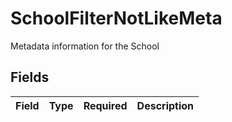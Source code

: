 # SchoolFilterNotLikeMeta

Metadata information for the School


## Fields

| Field       | Type        | Required    | Description |
| ----------- | ----------- | ----------- | ----------- |